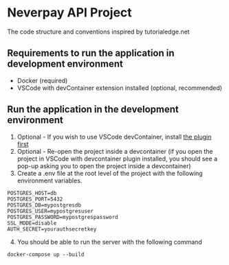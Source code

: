 # Neverpay API Project
The code structure and conventions inspired by tutorialedge.net

## Requirements to run the application in development environment
- Docker (required)
- VSCode with devContainer extension installed (optional, recommended)

## Run the application in the development environment
1. Optional - If you wish to use VSCode devContainer, install [the plugin first](https://code.visualstudio.com/docs/remote/create-dev-container)
2. Optional - Re-open the project inside a devcontainer (if you open the project in VSCode with devcontainer plugin installed, you should see a pop-up asking you to open the project inside a devcontainer)
3. Create a .env file at the root level of the project with the following environment variables.
```
POSTGRES_HOST=db
POSTGRES_PORT=5432
POSTGRES_DB=mypostgresdb
POSTGRES_USER=mypostgresuser
POSTGRES_PASSWORD=mypostgrespassword
SSL_MODE=disable
AUTH_SECRET=yourauthsecretkey
```
4. You should be able to run the server with the following command
``` 
docker-compose up --build
```

